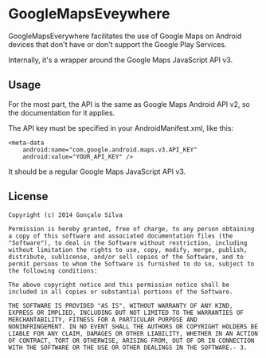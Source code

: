 # GoogleMapsEveywhere

GoogleMapsEverywhere facilitates the use of Google Maps on Android devices that don't have or don't support the Google Play Services.

Internally, it's a wrapper around the Google Maps JavaScript API v3.

## Usage

For the most part, the API is the same as Google Maps Android API v2, so the documentation for it applies.

The API key must be specified in your AndroidManifest.xml, like this:

    <meta-data
        android:name="com.google.android.maps.v3.API_KEY"
        android:value="YOUR_API_KEY" />

It should be a regular Google Maps JavaScript API v3.

## License

    Copyright (c) 2014 Gonçalo Silva

    Permission is hereby granted, free of charge, to any person obtaining
    a copy of this software and associated documentation files (the
    "Software"), to deal in the Software without restriction, including
    without limitation the rights to use, copy, modify, merge, publish,
    distribute, sublicense, and/or sell copies of the Software, and to
    permit persons to whom the Software is furnished to do so, subject to
    the following conditions:

    The above copyright notice and this permission notice shall be
    included in all copies or substantial portions of the Software.

    THE SOFTWARE IS PROVIDED "AS IS", WITHOUT WARRANTY OF ANY KIND,
    EXPRESS OR IMPLIED, INCLUDING BUT NOT LIMITED TO THE WARRANTIES OF
    MERCHANTABILITY, FITNESS FOR A PARTICULAR PURPOSE AND
    NONINFRINGEMENT. IN NO EVENT SHALL THE AUTHORS OR COPYRIGHT HOLDERS BE
    LIABLE FOR ANY CLAIM, DAMAGES OR OTHER LIABILITY, WHETHER IN AN ACTION
    OF CONTRACT, TORT OR OTHERWISE, ARISING FROM, OUT OF OR IN CONNECTION
    WITH THE SOFTWARE OR THE USE OR OTHER DEALINGS IN THE SOFTWARE.- 3. 
